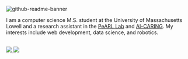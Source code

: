 ![github-readme-banner](https://user-images.githubusercontent.com/51919815/209601242-24eb8f46-6913-4073-bfac-258f03bbc236.svg)

I am a computer science M.S. student at the University of Massachusetts Lowell and a research assistant in the [PeARL Lab](https://www.pearl-robotics.com/) and [AI-CARING](https://ai-caring.org/). My interests include web development, data science, and robotics.
<br><br>

<a href="https://www.linkedin.com/in/monish-reddy-kotturu/" target="_blank" rel="noreferrer noopener">
  <img src="https://img.shields.io/badge/-LinkedIn-0a66c2?style=for-the-badge&logo=linkedin&logoColor=white">
</a>

<a href="mailto:monishkotturu@gmail.com" target="_blank" rel="noreferrer noopener">
  <img src="https://img.shields.io/badge/-Gmail-cb3a2e?style=for-the-badge&logo=gmail&logoColor=white">
</a>
